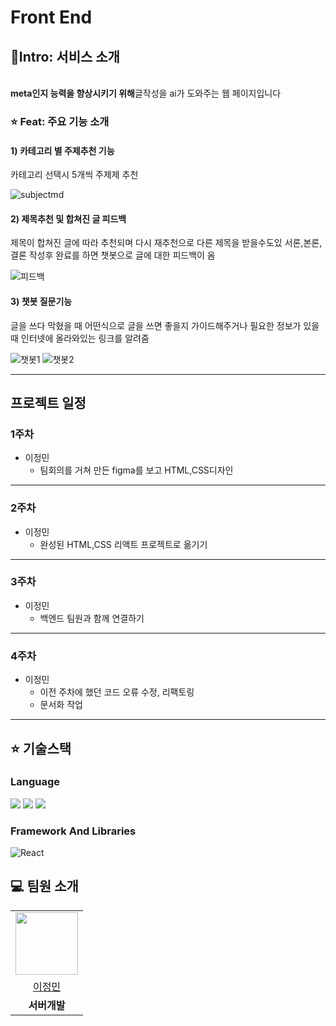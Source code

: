 # Front End

## 🚀Intro: 서비스 소개
<br/>
<strong>meta인지 능력을 향상시키기 위해</strong>글작성을 ai가 도와주는 웹 페이지입니다<br/>


### ⭐️ Feat: 주요 기능 소개

#### 1) 카테고리 별 주제추천 기능
카테고리 선택시 5개씩 주제제 추천

![subjectmd](https://github.com/SEP-proj/front-end/assets/96166174/ecbb6567-cf59-4d79-af5d-fe503797c2de)


#### 2) 제목추천 및 합쳐진 글 피드백
제목이 합쳐진 글에 따라 추천되며 다시 재추천으로 다른 제목을 받을수도있
서론,본론, 결론 작성후 완료를 하면 챗봇으로 글에 대한 피드백이 옴

![피드백](https://github.com/SEP-proj/front-end/assets/96166174/2beff1fa-3988-4064-99b5-66359d2396d0)




#### 3) 챗봇 질문기능
글을 쓰다 막혔을 때 어떤식으로 글을 쓰면 좋을지 가이드해주거나 필요한 정보가 있을 때 인터넷에 올라와있는 링크를 알려줌

![챗봇1](https://github.com/SEP-proj/front-end/assets/96166174/bacc90ca-c1c6-4233-83a4-5ea2b0fb8c79)
![챗봇2](https://github.com/SEP-proj/front-end/assets/96166174/ed06f9fa-b3aa-428b-90d4-a5e3441691a9)


***







## 프로젝트 일정
### 1주차
- 이정민
    - 팀회의를 거쳐 만든 figma를 보고 HTML,CSS디자인 
*** 
### 2주차
- 이정민
    - 완성된 HTML,CSS 리액트 프로젝트로 옮기기

***

### 3주차
- 이정민
  - 백엔드 팀원과 함께 연결하기

***
### 4주차
- 이정민
  - 이전 주차에 했던 코드 오류 수정, 리팩토링
  - 문서화 작업

***

## ⭐️ 기술스택
### Language
<img src="https://img.shields.io/badge/html-007396?style=for-the-badge&logo=html&logoColor=white"> 
<img src="https://img.shields.io/badge/css-007396?style=for-the-badge&logo=css&logoColor=white"> 
<img src="https://img.shields.io/badge/javascript-007396?style=for-the-badge&logo=javascript&logoColor=white"> 

### Framework And Libraries
![React](https://img.shields.io/static/v1?style=for-the-badge&message=React&color=6DB33F&logo=React&logoColor=FFFFFF&label=)







## 💻 팀원 소개

<table>
  <tr>
    <td align="center"><img src="https://avatars.githubusercontent.com/u/96166174?v=4" width="100" height="100"/></td>   
  </tr>

  <tr> 
    <td align="center"><a href="https://github.com/max0901" target='_blank'>이정민</a></td>
  </tr>

  <tr>
    <td align="center"><b>서버개발</b></td> 
  </tr>
</table>

<br>



<br>

